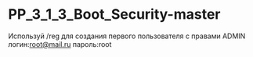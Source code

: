 # PP_3_1_3_Boot_Security-master
Используй /reg для создания первого пользователя с правами ADMIN
логин:root@mail.ru
пароль:root
